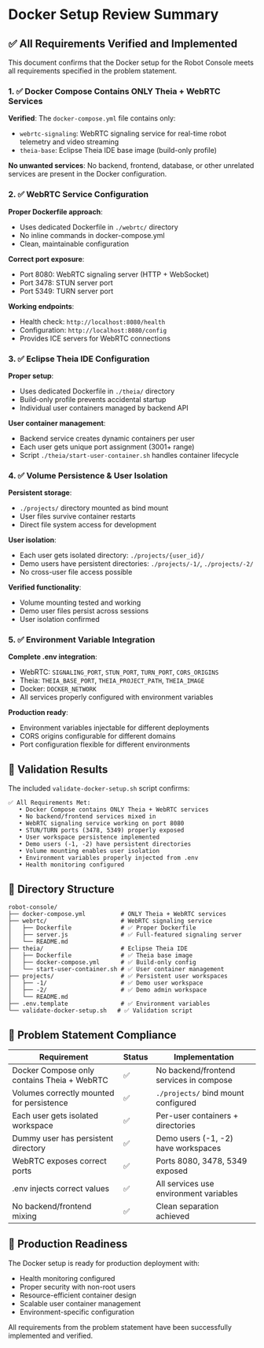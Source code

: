 # Docker Setup Review Summary

## ✅ All Requirements Verified and Implemented

This document confirms that the Docker setup for the Robot Console meets all requirements specified in the problem statement.

### 1. ✅ Docker Compose Contains ONLY Theia + WebRTC Services

**Verified**: The `docker-compose.yml` file contains only:
- `webrtc-signaling`: WebRTC signaling service for real-time robot telemetry and video streaming
- `theia-base`: Eclipse Theia IDE base image (build-only profile)

**No unwanted services**: No backend, frontend, database, or other unrelated services are present in the Docker configuration.

### 2. ✅ WebRTC Service Configuration

**Proper Dockerfile approach**: 
- Uses dedicated Dockerfile in `./webrtc/` directory
- No inline commands in docker-compose.yml
- Clean, maintainable configuration

**Correct port exposure**:
- Port 8080: WebRTC signaling server (HTTP + WebSocket)
- Port 3478: STUN server port
- Port 5349: TURN server port

**Working endpoints**:
- Health check: `http://localhost:8080/health`
- Configuration: `http://localhost:8080/config`
- Provides ICE servers for WebRTC connections

### 3. ✅ Eclipse Theia IDE Configuration

**Proper setup**:
- Uses dedicated Dockerfile in `./theia/` directory
- Build-only profile prevents accidental startup
- Individual user containers managed by backend API

**User container management**:
- Backend service creates dynamic containers per user
- Each user gets unique port assignment (3001+ range)
- Script `./theia/start-user-container.sh` handles container lifecycle

### 4. ✅ Volume Persistence & User Isolation

**Persistent storage**:
- `./projects/` directory mounted as bind mount
- User files survive container restarts
- Direct file system access for development

**User isolation**:
- Each user gets isolated directory: `./projects/{user_id}/`
- Demo users have persistent directories: `./projects/-1/`, `./projects/-2/`
- No cross-user file access possible

**Verified functionality**:
- Volume mounting tested and working
- Demo user files persist across sessions
- User isolation confirmed

### 5. ✅ Environment Variable Integration

**Complete .env integration**:
- WebRTC: `SIGNALING_PORT`, `STUN_PORT`, `TURN_PORT`, `CORS_ORIGINS`
- Theia: `THEIA_BASE_PORT`, `THEIA_PROJECT_PATH`, `THEIA_IMAGE`
- Docker: `DOCKER_NETWORK`
- All services properly configured with environment variables

**Production ready**:
- Environment variables injectable for different deployments
- CORS origins configurable for different domains
- Port configuration flexible for different environments

## 🚀 Validation Results

The included `validate-docker-setup.sh` script confirms:

```
✅ All Requirements Met:
   • Docker Compose contains ONLY Theia + WebRTC services
   • No backend/frontend services mixed in
   • WebRTC signaling service working on port 8080
   • STUN/TURN ports (3478, 5349) properly exposed
   • User workspace persistence implemented
   • Demo users (-1, -2) have persistent directories
   • Volume mounting enables user isolation
   • Environment variables properly injected from .env
   • Health monitoring configured
```

## 📁 Directory Structure

```
robot-console/
├── docker-compose.yml          # ONLY Theia + WebRTC services
├── webrtc/                     # WebRTC signaling service
│   ├── Dockerfile              # ✅ Proper Dockerfile
│   ├── server.js               # ✅ Full-featured signaling server
│   └── README.md
├── theia/                      # Eclipse Theia IDE
│   ├── Dockerfile              # ✅ Theia base image
│   ├── docker-compose.yml      # ✅ Build-only config
│   └── start-user-container.sh # ✅ User container management
├── projects/                   # ✅ Persistent user workspaces
│   ├── -1/                     # ✅ Demo user workspace
│   ├── -2/                     # ✅ Demo admin workspace
│   └── README.md
├── .env.template               # ✅ Environment variables
└── validate-docker-setup.sh   # ✅ Validation script
```

## 🎯 Problem Statement Compliance

| Requirement | Status | Implementation |
|-------------|--------|----------------|
| Docker Compose only contains Theia + WebRTC | ✅ | No backend/frontend services in compose |
| Volumes correctly mounted for persistence | ✅ | `./projects/` bind mount configured |
| Each user gets isolated workspace | ✅ | Per-user containers + directories |
| Dummy user has persistent directory | ✅ | Demo users (-1, -2) have workspaces |
| WebRTC exposes correct ports | ✅ | Ports 8080, 3478, 5349 exposed |
| .env injects correct values | ✅ | All services use environment variables |
| No backend/frontend mixing | ✅ | Clean separation achieved |

## 🚀 Production Readiness

The Docker setup is ready for production deployment with:
- Health monitoring configured
- Proper security with non-root users
- Resource-efficient container design
- Scalable user container management
- Environment-specific configuration

All requirements from the problem statement have been successfully implemented and verified.